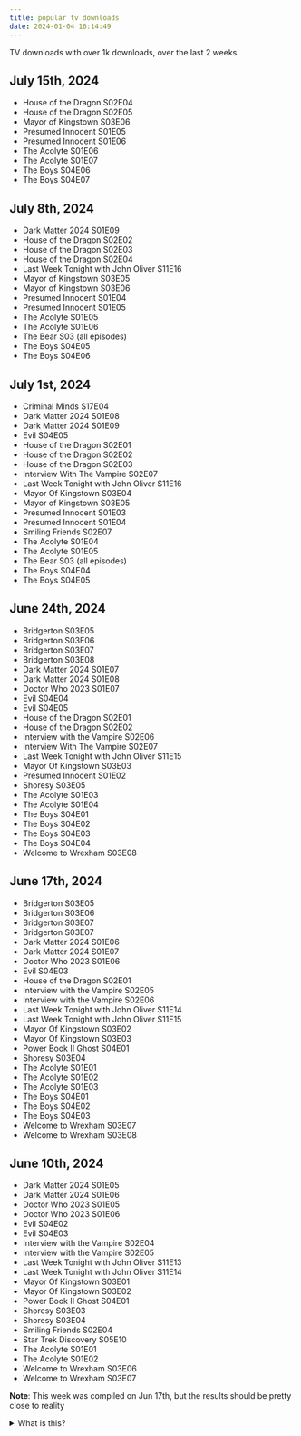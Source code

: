 ```yaml
---
title: popular tv downloads
date: 2024-01-04 16:14:49
---
```


TV downloads with over 1k downloads, over the last 2 weeks

## July 15th, 2024

- House of the Dragon S02E04
- House of the Dragon S02E05
- Mayor of Kingstown S03E06
- Presumed Innocent S01E05
- Presumed Innocent S01E06
- The Acolyte S01E06
- The Acolyte S01E07
- The Boys S04E06
- The Boys S04E07

## July 8th, 2024

- Dark Matter 2024 S01E09
- House of the Dragon S02E02
- House of the Dragon S02E03
- House of the Dragon S02E04
- Last Week Tonight with John Oliver S11E16
- Mayor of Kingstown S03E05
- Mayor of Kingstown S03E06
- Presumed Innocent S01E04
- Presumed Innocent S01E05
- The Acolyte S01E05
- The Acolyte S01E06
- The Bear S03 (all episodes)
- The Boys S04E05
- The Boys S04E06

## July 1st, 2024

- Criminal Minds S17E04
- Dark Matter 2024 S01E08
- Dark Matter 2024 S01E09
- Evil S04E05
- House of the Dragon S02E01
- House of the Dragon S02E02
- House of the Dragon S02E03
- Interview With The Vampire S02E07
- Last Week Tonight with John Oliver S11E16
- Mayor Of Kingstown S03E04
- Mayor of Kingstown S03E05
- Presumed Innocent S01E03
- Presumed Innocent S01E04
- Smiling Friends S02E07
- The Acolyte S01E04
- The Acolyte S01E05
- The Bear S03 (all episodes)
- The Boys S04E04
- The Boys S04E05

## June 24th, 2024

- Bridgerton S03E05
- Bridgerton S03E06
- Bridgerton S03E07
- Bridgerton S03E08
- Dark Matter 2024 S01E07
- Dark Matter 2024 S01E08
- Doctor Who 2023 S01E07
- Evil S04E04
- Evil S04E05
- House of the Dragon S02E01
- House of the Dragon S02E02
- Interview with the Vampire S02E06
- Interview With The Vampire S02E07
- Last Week Tonight with John Oliver S11E15
- Mayor Of Kingstown S03E03
- Presumed Innocent S01E02
- Shoresy S03E05
- The Acolyte S01E03
- The Acolyte S01E04
- The Boys S04E01
- The Boys S04E02
- The Boys S04E03
- The Boys S04E04
- Welcome to Wrexham S03E08

## June 17th, 2024

- Bridgerton S03E05
- Bridgerton S03E06
- Bridgerton S03E07
- Bridgerton S03E07
- Dark Matter 2024 S01E06
- Dark Matter 2024 S01E07
- Doctor Who 2023 S01E06
- Evil S04E03
- House of the Dragon S02E01
- Interview with the Vampire S02E05
- Interview with the Vampire S02E06
- Last Week Tonight with John Oliver S11E14
- Last Week Tonight with John Oliver S11E15
- Mayor Of Kingstown S03E02
- Mayor Of Kingstown S03E03
- Power Book II Ghost S04E01
- Shoresy S03E04
- The Acolyte S01E01
- The Acolyte S01E02
- The Acolyte S01E03
- The Boys S04E01
- The Boys S04E02
- The Boys S04E03
- Welcome to Wrexham S03E07
- Welcome to Wrexham S03E08

## June 10th, 2024

- Dark Matter 2024 S01E05
- Dark Matter 2024 S01E06
- Doctor Who 2023 S01E05
- Doctor Who 2023 S01E06
- Evil S04E02
- Evil S04E03
- Interview with the Vampire S02E04
- Interview with the Vampire S02E05
- Last Week Tonight with John Oliver S11E13
- Last Week Tonight with John Oliver S11E14
- Mayor Of Kingstown S03E01
- Mayor Of Kingstown S03E02
- Power Book II Ghost S04E01
- Shoresy S03E03
- Shoresy S03E04
- Smiling Friends S02E04
- Star Trek Discovery S05E10
- The Acolyte S01E01
- The Acolyte S01E02
- Welcome to Wrexham S03E06
- Welcome to Wrexham S03E07

**Note**: This week was compiled on Jun 17th, but the results should be pretty close to reality


<!-- hidden content -->
<details>
<summary>What is this?</summary>
I was watching some reviews of The Acolyte and one video was claiming that it was so bad people weren't even bothering to pirate it. However, when I checked the tracker I use, it was quite popular. I obviously don't know *why* it's so popular, but the reviews I've seen for it are all quite poor, and what I've seen from the show I don't think they are off base. It could be that people love it or it could just be people are checking it out because of the hype. There's a lot of critics saying that nobody wants the show and nobody is watching it, but that's not what I'm seeing from download statistics.

I don't care much about Star Wars, I don't hate it but I was never a superfan either. I do happen to use torrent download statistics to determine what's popular and decide what I might want to watch though, since download stats are something the media companies are not inflating or faking, unlike reviews and media reports. I mean, I guess they could be, but it seems unlikely and would be pretty hard to pull off anyway.

I also saw another video talking about viewer numbers, which included several shows I've never heard of at the top and I didn't believe were actually that popular. Checking those on the tracker seemed to confirm that, none of them had the download numbers to back up the stats. They were also mixing movie and television numbers, which seemed odd.

So, I thought it might be fun to track the download stats for shows to see what the "real" watch statistics look like over time and build a history of what is really popular. These are stats from a single private tracker for a single popular encoding, anything with over 1,000 downloads in the last two weeks shows up in this list.
</details>
